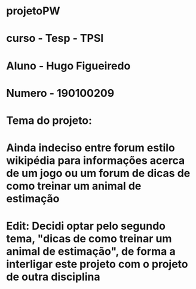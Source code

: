 # projetoPW
# curso - Tesp - TPSI
# Aluno - Hugo Figueiredo
# Numero - 190100209
# Tema do projeto:
# Ainda indeciso entre forum estilo wikipédia para informações acerca de um jogo ou um forum de dicas de como treinar um animal de estimação
# Edit: Decidi optar pelo segundo tema, "dicas de como treinar um animal de estimação", de forma a interligar este projeto com o projeto de outra disciplina
